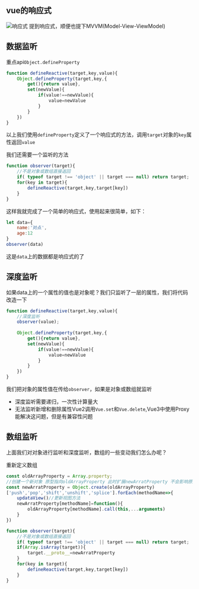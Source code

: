 ## vue的响应式
![响应式](https://cn.vuejs.org/images/mvvm.png?_=5619070)
提到响应式，顺便也提下MVVM(Model-View-ViewModel)

## 数据监听
重点api`Object.defineProperty`

```js
function defineReactive(target,key,value){
    Object.defineProperty(target,key,{
        get(){return value},
        set(newValue){
            if(value!==newValue){
                value=newValue
            }
        }
    })
}
```
以上我们使用`defineProperty`定义了一个响应式的方法，调用`target`对象的`key`属性返回`value`

我们还需要一个监听的方法
```js
function observer(target){
    //不是对象或数组直接返回
    if( typeof target !== 'object' || target === null) return target;
    for(key in target){
        defineReactive(target,key,target[key])
    }
}
```
这样我就完成了一个简单的响应式，使用起来很简单，如下：
```js
let data={
    name:'对点',
    age:12
}
observer(data)
```
这是`data`上的数据都是响应式的了

## 深度监听
如果data上的一个属性的值也是对象呢？我们只监听了一层的属性，我们将代码改造一下
```js
function defineReactive(target,key,value){
    //深度监听
    observer(value);
    
    Object.defineProperty(target,key,{
        get(){return value},
        set(newValue){
            if(value!==newValue){
                value=newValue
            }
        }
    })
}
```
我们把对象的属性值在传给`observer`，如果是对象或数组就监听

+ 深度监听需要递归，一次性计算量大
+ 无法监听新增和删除属性Vue2调用`Vue.set`和`Vue.delete`,Vue3中使用Proxy能解决这问题，但是有兼容性问题

## 数组监听
上面我们对对象进行监听和深度监听，数组的一些变动我们怎么办呢？

重新定义数组

```js
const oldArrayProperty = Array.property;
//创建一个新对象 原型指向oldArrayProperty 此时扩展newArratProperty 不会影响原型
const newArratProperty = Object.create(oldArrayProperty)
['push','pop','shift','unshift','splice'].forEach(methodName=>{
    updataView()//更新视图方法
    newArratProperty[methodName]=function(){
        oldArrayProperty[methodName].call(this,...arguments)
    }
}) 
```

```js
function observer(target){
    //不是对象或数组直接返回
    if( typeof target !== 'object' || target === null) return target;
    if(Array.isArray(target)){
        target.__proto__=newArratProperty
    }
    for(key in target){
        defineReactive(target,key,target[key])
    }
}
```

